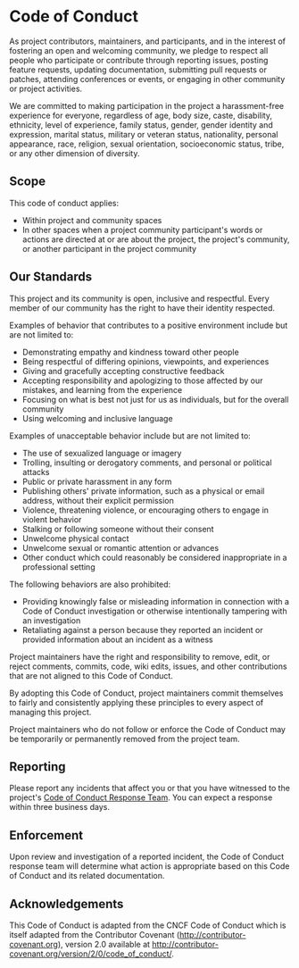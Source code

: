 # Code of Conduct

As project contributors, maintainers, and participants, and in the interest of fostering an open and welcoming community, we pledge to respect all people who participate or contribute through reporting issues, posting feature requests, updating documentation, submitting pull requests or patches, attending conferences or events, or engaging in other community or project activities.

We are committed to making participation in the project a harassment-free experience for everyone, regardless of age, body size, caste, disability, ethnicity, level of experience, family status, gender, gender identity and expression, marital status, military or veteran status, nationality, personal appearance, race, religion, sexual orientation, socioeconomic status, tribe, or any other dimension of diversity.

## Scope

This code of conduct applies:
* Within project and community spaces
* In other spaces when a project community participant's words or actions are directed at or are about the project, the project's community, or another participant in the project community

## Our Standards

This project and its community is open, inclusive and respectful. Every member of our community has the right to have their identity respected.

Examples of behavior that contributes to a positive environment include but are not limited to:

* Demonstrating empathy and kindness toward other people
* Being respectful of differing opinions, viewpoints, and experiences
* Giving and gracefully accepting constructive feedback
* Accepting responsibility and apologizing to those affected by our mistakes, and learning from the experience
* Focusing on what is best not just for us as individuals, but for the overall community
* Using welcoming and inclusive language

Examples of unacceptable behavior include but are not limited to:

* The use of sexualized language or imagery
* Trolling, insulting or derogatory comments, and personal or political attacks
* Public or private harassment in any form
* Publishing others' private information, such as a physical or email address, without their explicit permission
* Violence, threatening violence, or encouraging others to engage in violent behavior
* Stalking or following someone without their consent
* Unwelcome physical contact
* Unwelcome sexual or romantic attention or advances
* Other conduct which could reasonably be considered inappropriate in a professional setting

The following behaviors are also prohibited:

* Providing knowingly false or misleading information in connection with a Code of Conduct investigation or otherwise intentionally tampering with an investigation
* Retaliating against a person because they reported an incident or provided information about an incident as a witness

Project maintainers have the right and responsibility to remove, edit, or reject comments, commits, code, wiki edits, issues, and other contributions that are not aligned to this Code of Conduct.

By adopting this Code of Conduct, project maintainers commit themselves to fairly and consistently applying these principles to every aspect of managing this project.

Project maintainers who do not follow or enforce the Code of Conduct may be temporarily or permanently removed from the project team.

## Reporting

Please report any incidents that affect you or that you have witnessed to the project's [Code of Conduct Response Team](mailto:conduct@jozu.com). You can expect a response within three business days.

## Enforcement

Upon review and investigation of a reported incident, the Code of Conduct response team will determine what action is appropriate based on this Code of Conduct and its related documentation.

## Acknowledgements

This Code of Conduct is adapted from the CNCF Code of Conduct which is itself adapted from the Contributor Covenant (http://contributor-covenant.org), version 2.0 available at http://contributor-covenant.org/version/2/0/code_of_conduct/.
